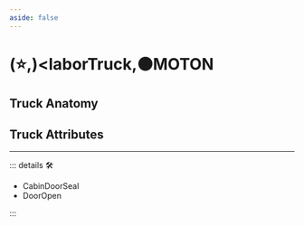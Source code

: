 ```yaml
---
aside: false
---
```

# (⭐,)<laborTruck</labor>,🟠<motor>MOTON</motor>

## Truck Anatomy

## Truck Attributes

---

<!-- =================================================== -->
<!-- =================================================== -->
<!-- =================================================== -->
<!-- =================================================== -->
<!-- =================================================== -->
::: details 🛠

- CabinDoorSeal
- DoorOpen

:::
